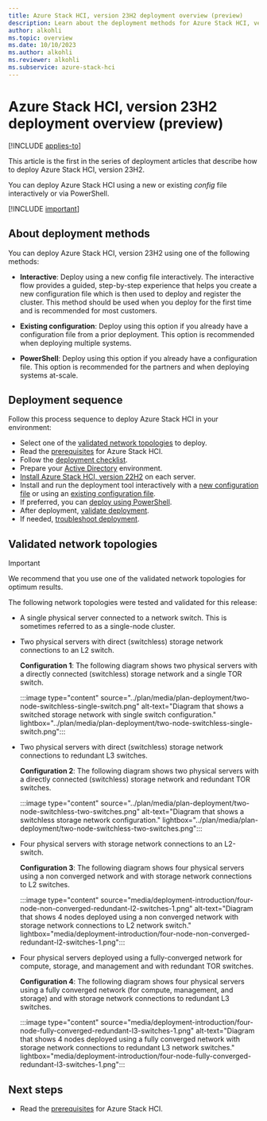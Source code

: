 ```yaml
---
title: Azure Stack HCI, version 23H2 deployment overview (preview)
description: Learn about the deployment methods for Azure Stack HCI, version 23H2 (preview).
author: alkohli
ms.topic: overview
ms.date: 10/10/2023
ms.author: alkohli
ms.reviewer: alkohli
ms.subservice: azure-stack-hci
---
```


# Azure Stack HCI, version 23H2 deployment overview (preview)

[!INCLUDE [applies-to](../../includes/hci-applies-to-23h2.md)]

This article is the first in the series of deployment articles that describe how to deploy Azure Stack HCI, version 23H2.

You can deploy Azure Stack HCI using a new or existing *config* file interactively or via PowerShell.

[!INCLUDE [important](../../includes/hci-preview.md)]

## About deployment methods

You can deploy Azure Stack HCI, version 23H2 using one of the following methods:

- **Interactive**:  Deploy using a new config file interactively. The interactive flow provides a guided, step-by-step experience that helps you create a new configuration file which is then used to deploy and register the cluster. This method should be used when you deploy for the first time and is recommended for most customers.
 
- **Existing configuration**: Deploy using this option if you already have a configuration file from a prior deployment. This option is  recommended when deploying multiple systems.  

- **PowerShell**: Deploy using this option if you already have a configuration file. This option is recommended for the partners and when deploying systems at-scale.


## Deployment sequence

Follow this process sequence to deploy Azure Stack HCI in your environment:

- Select one of the [validated network topologies](#validated-network-topologies) to deploy.
- Read the [prerequisites](../index.yml) for Azure Stack HCI.
- Follow the [deployment checklist](deployment-checklist.md).
- Prepare your [Active Directory](deployment-prep-active-directory.md) environment.
- [Install Azure Stack HCI, version 22H2](deployment-install-os.md) on each server.
- Install and run the deployment tool interactively with a [new configuration file](../index.yml) or using an [existing configuration file](../index.yml).
- If preferred, you can [deploy using PowerShell](../index.yml).
- After deployment, [validate deployment](../index.yml).
- If needed, [troubleshoot deployment](../index.yml).

## Validated network topologies

> [!IMPORTANT]
> We recommend that you use one of the validated network topologies for optimum results.

The following network topologies were tested and validated for this release:

- A single physical server connected to a network switch. This is sometimes referred to as a single-node cluster.

- Two physical servers with direct (switchless) storage network connections to an L2 switch.

    **Configuration 1**: The following diagram shows two physical servers with a directly connected (switchless) storage network and a single TOR switch.
    
    :::image type="content" source="../plan/media/plan-deployment/two-node-switchless-single-switch.png" alt-text="Diagram that shows a switched storage network with single switch configuration." lightbox="../plan/media/plan-deployment/two-node-switchless-single-switch.png":::

- Two physical servers with direct (switchless) storage network connections to redundant L3 switches.

    **Configuration 2**: The following diagram shows two physical servers with a directly connected (switchless) storage network and redundant TOR switches.

    :::image type="content" source="../plan/media/plan-deployment/two-node-switchless-two-switches.png" alt-text="Diagram that shows a switchless storage network configuration." lightbox="../plan/media/plan-deployment/two-node-switchless-two-switches.png":::

- Four physical servers with storage network connections to an L2-switch.

    **Configuration 3**: The following diagram shows four physical servers using a non converged network and with storage network connections to L2 switches.

    :::image type="content" source="media/deployment-introduction/four-node-non-converged-redundant-l2-switches-1.png" alt-text="Diagram that shows 4 nodes deployed using a non converged network with storage network connections to L2 network switch." lightbox="media/deployment-introduction/four-node-non-converged-redundant-l2-switches-1.png":::

- Four physical servers deployed using a fully-converged network for compute, storage, and management and with redundant TOR switches.

    **Configuration 4**: The following diagram shows four physical servers using a fully converged network (for compute, management, and storage) and with storage network connections to redundant L3 switches.

    :::image type="content" source="media/deployment-introduction/four-node-fully-converged-redundant-l3-switches-1.png" alt-text="Diagram that shows 4 nodes deployed using a fully converged network with storage network connections to redundant L3 network switches." lightbox="media/deployment-introduction/four-node-fully-converged-redundant-l3-switches-1.png":::

<!---- Two physical servers deployed using a switched storage network and redundant L3 switches.

- Two physical servers deployed using a fully-converged network for compute, storage, and management and with redundant L3 switches.--->

<!---**Configuration 3**: The following diagram shows two physical servers with a switched storage network and redundant L3 switches.

:::image type="content" source="media/deployment-tool/deployment-topology-2.png" alt-text="Diagram that shows a switched storage network configuration." lightbox="media/deployment-tool/deployment-topology-2.png":::

**Configuration 4**: The following diagram shows two physical servers with a fully-converged network for compute, storage, and management and with redundant L3 switches.

:::image type="content" source="media/deployment-tool/switched-converged-two-tor-switch.png" alt-text="Diagram that shows a fully-converged network configuration." lightbox="media/deployment-tool/switched-converged-two-tor-switch.png":::--->

## Next steps

- Read the [prerequisites](../index.yml) for Azure Stack HCI.
